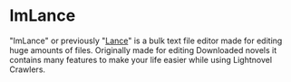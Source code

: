# ImLance 
"ImLance" or previously "[Lance](https://github.com/Gamedemons/Lance)" is a bulk text file editor made for editing huge amounts of files.
Originally made for editing Downloaded novels it contains many features to make your life easier while using Lightnovel Crawlers.
